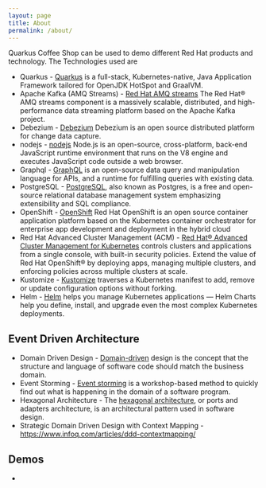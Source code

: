 ```yaml
---
layout: page
title: About
permalink: /about/
---
```

Quarkus Coffee Shop can be used to demo different Red Hat products and technology. The Technologies used are

* Quarkus - [Quarkus](https://www.redhat.com/en/topics/cloud-native-apps/what-is-quarkus) is a full-stack, Kubernetes-native, Java Application Framework tailored for OpenJDK HotSpot and GraalVM.
* Apache Kafka (AMQ Streams) -  [Red Hat AMQ streams](https://www.redhat.com/en/resources/amq-streams-datasheet) The Red Hat® AMQ streams component is a massively scalable, distributed, and high-performance data streaming platform based on the Apache Kafka project. 
* Debezium - [Debezium](https://debezium.io/) Debezium is an open source distributed platform for change data capture.
* nodejs - [nodejs](https://developers.redhat.com/blog/2020/01/07/red-hat-support-for-node-js#red_hat_node_js_experts_at_your_fingertips) Node.js is an open-source, cross-platform, back-end JavaScript runtime environment that runs on the V8 engine and executes JavaScript code outside a web browser.
* Graphql - [GraphQL](https://www.redhat.com/en/topics/api/what-is-graphql) is an open-source data query and manipulation language for APIs, and a runtime for fulfilling queries with existing data.
* PostgreSQL - [PostgreSQL](https://www.redhat.com/sysadmin/postgresql-setup-use-cases), also known as Postgres, is a free and open-source relational database management system emphasizing extensibility and SQL compliance. 
* OpenShift - [OpenShift](https://www.openshift.com/) Red Hat OpenShift is an open source container application platform based on the Kubernetes container orchestrator for enterprise app development and deployment in the hybrid cloud
* Red Hat Advanced Cluster Management (ACM) - [Red Hat® Advanced Cluster Management for Kubernetes](https://www.redhat.com/en/technologies/management/advanced-cluster-management) controls clusters and applications from a single console, with built-in security policies. Extend the value of Red Hat OpenShift® by deploying apps, managing multiple clusters, and enforcing policies across multiple clusters at scale.
* Kustomize - [Kustomize](https://kustomize.io/) traverses a Kubernetes manifest to add, remove or update configuration options without forking. 
* Helm - [Helm](https://helm.sh/) helps you manage Kubernetes applications — Helm Charts help you define, install, and upgrade even the most complex Kubernetes deployments.


## Event Driven Architecture
* Domain Driven Design - [Domain-driven](https://martinfowler.com/bliki/DomainDrivenDesign.html) design is the concept that the structure and language of software code should match the business domain.
* Event Storming - [Event storming](https://www.eventstorming.com/) is a workshop-based method to quickly find out what is happening in the domain of a software program.
* Hexagonal Architecture - The [hexagonal architecture](https://java-design-patterns.com/patterns/hexagonal/), or ports and adapters architecture, is an architectural pattern used in software design. 
* Strategic Domain Driven Design with Context Mapping - https://www.infoq.com/articles/ddd-contextmapping/

## Demos
* 